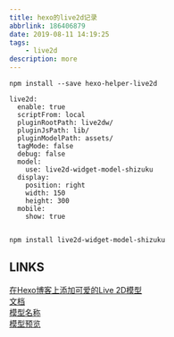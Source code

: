 ```yaml
---
title: hexo的live2d记录
abbrlink: 186406879
date: 2019-08-11 14:19:25
tags:
	- live2d
description: more
---
```


```
npm install --save hexo-helper-live2d

live2d:
  enable: true
  scriptFrom: local
  pluginRootPath: live2dw/
  pluginJsPath: lib/
  pluginModelPath: assets/
  tagMode: false
  debug: false
  model:
    use: live2d-widget-model-shizuku
  display:
    position: right
    width: 150
    height: 300
  mobile:
    show: true


npm install live2d-widget-model-shizuku

```

## LINKS
[在Hexo博客上添加可爱的Live 2D模型](https://www.jianshu.com/p/4b61d8702cfa)  
[文档](https://github.com/EYHN/hexo-helper-live2d/blob/master/README.zh-CN.md)  
[模型名称](https://github.com/xiazeyu/live2d-widget-models)  
[模型预览](https://huaji8.top/post/live2d-plugin-2.0/)  
